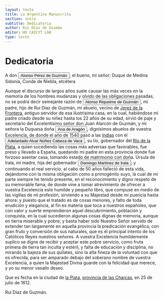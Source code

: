 ```yaml
---
layout: texto
title: La Argentina Manuscrita
section: intro
subtitle: Dedicatoria
author: Rui Díaz de Guzmán
editor: HD CAICYT LAB
type: texto
---
```


# Dedicatoria

A don <button class="balloon" data-balloon-pos="up" data-balloon-length="large" data-balloon="Duke,Count,Nobleman,Military">Alonso Pérez de Guzmán</button>, el bueno, mi señor; Duque de Medina Sidonia, Conde de Niebla, etcétera

Aunque el discurso de largos años suele causar las más veces en la memoria de los hombres mudanzas y olvido de las obligaciones pasadas, no se podrá decir semejante razón de <button class="balloon" data-balloon-pos="up" data-balloon-length="large" data-balloon="conqueror">Alonso Riquelme de Guzmán</button>, mi padre, hijo de Rui Díaz de Guzmán, mi abuelo, vecino de <a href="https://recogito.pelagios.org/document/wzqxhk0h3vpikm/part/1/edit#39e26c63-2a76-4b30-88a2-17f8da3d5bdc" target="_blank">Jerez de la Frontera</a>, antiguo servidor de esa ilustrísima casa, en la cual, habiéndose mi padre criado desde su niñez hasta los 22 años de su edad, sirvió de paje y secretario del Excelentísimo señor don Juan Alarcón de Guzmán, y mi señora la Duquesa doña <button class="balloon" data-balloon-pos="up" data-balloon-length="large" data-balloon="Noblewoman">Ana de Aragón</button>, dignísimos abuelos de vuestra Excelencia, de donde el año de 1540 pasó a las <a href="https://recogito.pelagios.org/document/wzqxhk0h3vpikm/part/1/edit#8e3db997-d699-44ac-bc15-6d58576ae455" target="_blank">Indias</a> con el <button class="balloon" data-balloon-pos="up" data-balloon-length="large" data-balloon="Adelantado,Explorer,Conqueror,author">Adelantado Alvar Núñez Cabeza de Vaca</button>, su tío, gobernador del <a href="https://recogito.pelagios.org/document/wzqxhk0h3vpikm/part/1/edit#3601868f-1caf-4f8a-8bc9-1cd6b752dad6" target="_blank">Río de la Plata</a>, a quien sucediendo las cosas más adversas que favorables, fue preso y llevado a España, quedando mi padre en esta provincia donde fue forzoso asentar casa, tomando estado de matrimonio con doña. Úrsula de Irala, mi madre, hija del gobernador <button class="balloon" data-balloon-pos="up" data-balloon-length="large" data-balloon="Conqueror,explorer,colonizer">Domingo Martínez de Irala</button>; y continuando el real servicio, al cabo de 50 años falleció de esta vida, dejándome con la misma obligación como a primogénito suyo, la cual de mi parte siempre he tenido presente, en el reconocimiento y digno respeto de su memorable fama; de donde vine a tomar atrevimiento de ofrecer a vuestra Excelencia este humilde y pequeño libro, que compuse en medio de las vigilias de mi profesión, sirviendo a su Majestad desde mi puericia hasta ahora: y puesto que el tratado es de cosas menores, y falto de toda erudición y elegancia, al fin es materia que toca a nuestros españoles, que con valor y suerte emprendieron aquel descubrimiento, población y conquista, en la cual sucedieron algunas cosas dignas de memoria, aunque en tierra miserable y pobre; y basta haber sido Nuestro Señor servido de extender tan largamente en aquella provincia la predicación evangélica, con gran fruto y conversión de sus naturales, que es el principal intento de los Católicos Reyes nuestros señores.
A vuestra Excelencia humildemente suplico se digne de recibir y aceptar este pobre servicio, como fruta primera de tierra tan inculta y estéril, y falta de educación y disciplina, no mirando la bajeza de sus quilates, sino la alta fineza de la voluntad con que es ofrecida, para ser amparado debajo del soberano nombre de vuestra Excelencia, a quien la Majestad Divina guarde con la felicidad que merece, y yo su menor vasallo deseo. 

Que es fecha en la ciudad de <a href="https://recogito.pelagios.org/document/wzqxhk0h3vpikm/part/1/edit#8c964fdc-94e2-4173-a7b0-0473c590643b" target="_blank">la Plata,</a> <a href="https://recogito.pelagios.org/document/wzqxhk0h3vpikm/part/1/edit#45939aad-64ef-48a6-a009-3c3024febab2" target="_blank">provincia de las Charcas</a>, en 25 de julio de 1612.

Rui Díaz de Guzmán.
